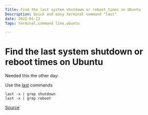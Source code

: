 ```yaml
---
Title: Find the last system shutdown or reboot times on Ubuntu
Description: Quick and easy terminal command "last"
date: 2022-01-12
Tags: terminal,command line,ubuntu

---
```


# Find the last system shutdown or reboot times on Ubuntu

Needed this the other day:

Use the [last](http://unixhelp.ed.ac.uk/CGI/man-cgi?last) commands

```
last -x | grep shutdown
last -x | grep reboot
```

[Source](https://askubuntu.com/questions/37132/how-do-i-find-the-last-logged-system-boot-and-shutdown-times)`

